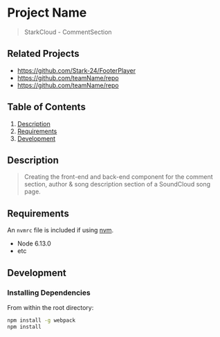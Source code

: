 # Project Name

> StarkCloud - CommentSection

## Related Projects

- https://github.com/Stark-24/FooterPlayer
- https://github.com/teamName/repo
- https://github.com/teamName/repo

## Table of Contents

1. [Description](#Usage)
2. [Requirements](#requirements)
3. [Development](#development)

## Description

> Creating the front-end and back-end component for the comment section, author & song description section of a SoundCloud song page.

## Requirements

An `nvmrc` file is included if using [nvm](https://github.com/creationix/nvm).

- Node 6.13.0
- etc

## Development

### Installing Dependencies

From within the root directory:

```sh
npm install -g webpack
npm install
```
